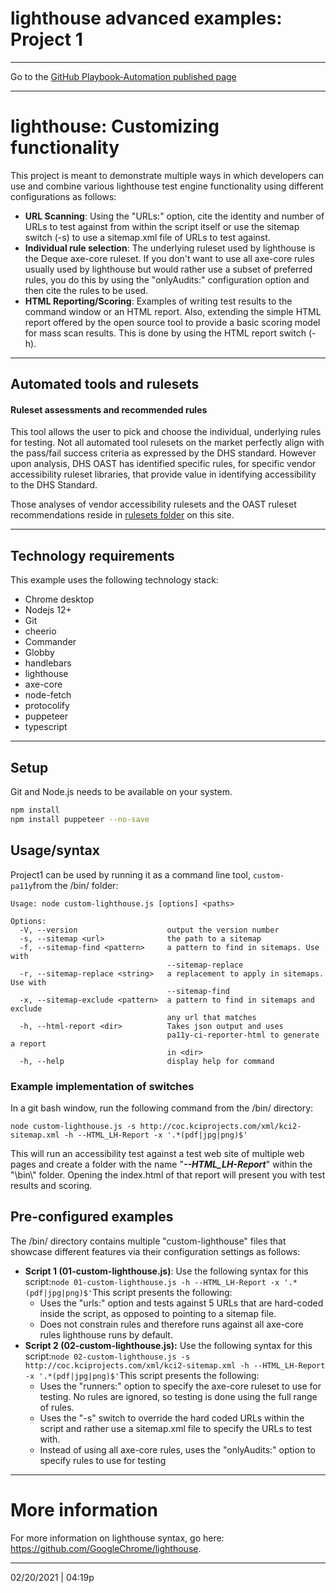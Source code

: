 # lighthouse advanced examples: Project 1

---

Go to the [GitHub Playbook-Automation published page](https://section508coordinators.github.io/Dev-Automation/)

---


# lighthouse: Customizing functionality

This project is meant to demonstrate multiple ways in which developers can use and combine various lighthouse test engine functionality using different configurations as follows:

- **URL Scanning**: Using the "URLs:" option, cite the identity and number of URLs to test against from within the script itself or use the sitemap switch (-s)  to use a sitemap.xml file of URLs to test against.
- **Individual rule selection**: The underlying ruleset used by lighthouse is the Deque axe-core ruleset.  If you don't want to use all axe-core rules usually used by lighthouse but would rather use a subset of preferred rules, you do this by using the "onlyAudits:" configuration option and then cite the rules to be used.
- **HTML Reporting/Scoring**: Examples of writing test results to the command window or an HTML report. Also, extending the simple HTML report offered by the open source tool to provide a basic scoring model for mass scan results. This is done by using the HTML report switch (-h).

---

## Automated tools and rulesets


#### Ruleset assessments and recommended rules

This tool allows the user to pick and choose the individual, underlying rules for testing. Not all automated tool rulesets on the market perfectly align with the pass/fail success criteria as expressed by the DHS standard. However upon analysis, DHS OAST has identified specific rules, for specific vendor accessibility ruleset libraries, that provide value in identifying accessibility to the DHS Standard.

Those analyses of vendor accessibility rulesets and the OAST ruleset recommendations reside in [rulesets folder](/rulesets) on this site.

---

## Technology requirements

This example uses the following technology stack:

- Chrome desktop
- Nodejs 12+
- Git
- cheerio
- Commander
- Globby
- handlebars
- lighthouse
- axe-core
- node-fetch
- protocolify
- puppeteer
- typescript


---

## Setup

Git and Node.js needs to be available on your system. 

```sh
npm install
npm install puppeteer --no-save
```


## Usage/syntax

Project1 can be used by running it as a command line tool, `custom-pa11y`from the /bin/ folder:

```
Usage: node custom-lighthouse.js [options] <paths>

Options:
  -V, --version                    output the version number
  -s, --sitemap <url>              the path to a sitemap
  -f, --sitemap-find <pattern>     a pattern to find in sitemaps. Use with
                                   --sitemap-replace
  -r, --sitemap-replace <string>   a replacement to apply in sitemaps. Use with
                                   --sitemap-find
  -x, --sitemap-exclude <pattern>  a pattern to find in sitemaps and exclude
                                   any url that matches
  -h, --html-report <dir>          Takes json output and uses
                                   pa11y-ci-reporter-html to generate a report
                                   in <dir>
  -h, --help                       display help for command
```

### Example implementation of switches

In a git bash window, run the following command from the /bin/ directory:

`node custom-lighthouse.js -s http://coc.kciprojects.com/xml/kci2-sitemap.xml -h --HTML_LH-Report -x '.*(pdf|jpg|png)$'`

This will run an accessibility test against a test web site of multiple web pages and create a folder with the name "***--HTML_LH-Report***" within the  "\bin\\" folder. Opening the index.html of that report will present you with test results and scoring.

## Pre-configured examples

The /bin/ directory contains multiple "custom-lighthouse" files that showcase different features via their configuration settings as follows:

- **Script 1 (01-custom-lighthouse.js)**: 
  Use the following syntax for this script:`node 01-custom-lighthouse.js -h --HTML_LH-Report -x '.*(pdf|jpg|png)$'`This script presents the following:
  - Uses the "urls:" option and tests against 5 URLs that are hard-coded inside the script, as opposed to pointing to a sitemap file.
  - Does not constrain rules and therefore runs against all axe-core rules lighthouse runs by default.
- **Script 2 (02-custom-lighthouse.js):** 
  Use the following syntax for this script:`node 02-custom-lighthouse.js -s http://coc.kciprojects.com/xml/kci2-sitemap.xml -h --HTML_LH-Report -x '.*(pdf|jpg|png)$'`This script presents the following:
  - Uses the "runners:" option to specify the axe-core ruleset to use for testing. No rules are ignored, so testing is done using the full range of rules.
  - Uses the "-s" switch to override the hard coded URLs within the script and rather use a sitemap.xml file to  specify the URLs to test with.
  - Instead of using all axe-core rules, uses the "onlyAudits:" option to specify rules to use for testing

---

# More information

For more information on lighthouse syntax, go here: https://github.com/GoogleChrome/lighthouse.

---

02/20/2021 | 04:19p

